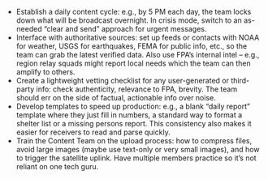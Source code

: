 - Establish a daily content cycle: e.g., by 5 PM each day, the team locks down what will be broadcast overnight. In crisis mode, switch to an as-needed “clear and send” approach for urgent messages.  
- Interface with authoritative sources: set up feeds or contacts with NOAA for weather, USGS for earthquakes, FEMA for public info, etc., so the team can grab the latest verified data. Also use FPA’s internal intel – e.g., region relay squads might report local needs which the team can then amplify to others.  
- Create a lightweight vetting checklist for any user-generated or third-party info: check authenticity, relevance to FPA, brevity. The team should err on the side of factual, actionable info over noise.  
- Develop templates to speed up production: e.g., a blank “daily report” template where they just fill in numbers, a standard way to format a shelter list or a missing persons report. This consistency also makes it easier for receivers to read and parse quickly.  
- Train the Content Team on the upload process: how to compress files, avoid large images (maybe use text-only or very small images), and how to trigger the satellite uplink. Have multiple members practice so it’s not reliant on one tech guru.